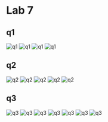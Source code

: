 # Lab 7

## q1
![q1](lab7(1)(p1).png)
![q1](lab7(1)(p2).png)
![q1](lab7(1)(p3).png)
![q1](lab7(1)(p4).png)

## q2

![q2](lab7(2)(p1).png)
![q2](lab7(2)(p2).png)
![q2](lab7(2)(p3).png)
![q2](lab7(2)(p4).png)
![q2](lab7(2)(p5).png)

## q3

![q3](lab7(3)(p1).png)
![q3](lab7(3)(p2).png)
![q3](lab7(3)(p3).png)
![q3](lab7(3)(p4).png)
![q3](lab7(3)(p5).png)
![q3](lab7(3)(p6).png)
![q3](lab7(3)(p7).png)